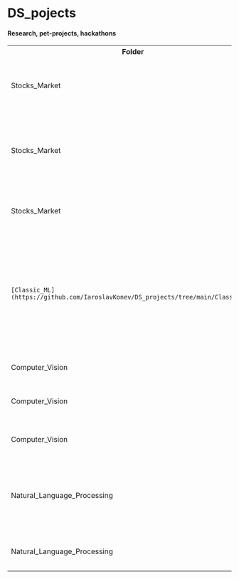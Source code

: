 # DS_pojects
#### Research, pet-projects, hackathons
<table>
  <tr>
      <th>Folder</th>
      <th>Name</th>
      <th>Description</th>
      <th>Libraries</th>
  </tr>
  <tr>
      <td>Stocks_Market</td>
      <td>Crypto_trading_hackathon</td>
      <td>9th Place on public. More than 2 000 000 USDT profit. Trading strategy with using ML-models which predict price.</td>
      <td>Pandas, Scikit_Learn, Matplotlib, Numpy</td>
  </tr>
  <tr>
      <td>Stocks_Market</td>
      <td>Reinforcement_Learning</td>
      <td>There is my first ReinforcementLearning-project. I built 2 different agents and environments. Environment with custom features gave +40%(!) profit.</td>
      <td>GYM, stable_baselines, TensorFlow, Pandas, Numpy, Matplotlib</td>
  </tr>
  <tr>
      <td>Stocks_Market</td>
      <td>Research</td>
      <td>Several research projects on the topic of financial markets and cryptocurrencies</td>
      <td>Pandas, Numpy, Matplotlib, Binance, XGB, TensorFlow, Keras, SciPy</td>
  </tr>
  <tr>
      <td><code>[Classic_ML](https://github.com/IaroslavKonev/DS_projects/tree/main/Classic_ML)</code></td>
      <td>Predicting customer churn of a telecom operator.</td>
      <td>Telecom operator Notbreakconnection.com wants to learn how to predict customer churn. If it turns out that the user is planning to leave, they will be offered promo codes and special terms. The operator's team collected personal data on some customers, information about their tariffs and contracts.</td>
      <td>Pandas, Sklearn, LightGBM, Matplotlib, Seaborn, Xgboost, Catboost, LightGBM, Numpy</td>
  </tr>
  <tr>
      <td>Computer_Vision</td>
      <td>Pong_Game</td>
      <td>There is small pet project. I coded CV_Game.</td>
      <td>OpenCV, CVzone, Numpy</td>
  </tr>
  <tr>
      <td>Computer_Vision</td>
      <td>Prediction_the_age_of_customers</td>
      <td>In this task I developed a neural network to predict the age of a person from the photo.</td>
      <td>TensorFlow, Keras, Numpy, Pandas, Matplotlib</td>
  </tr>
  <tr>
      <td>Computer_Vision</td>
      <td>Similarity_with_the_actor</td>
      <td>Pet-project. I packed in a docker service that detects a similar actor from the photo.</td>
      <td>Pandas, Numpy, Face_Recognition, Scikit_Learn, Matplotlib</td>
  </tr>
  <tr>
      <td>Natural_Language_Processing</td>
      <td>Classification_(Bert)</td>
      <td>The task is to train a model to find the appeals of bank customers consist of description of special type of fraud they faced from all of the customers' feedback.</td>
      <td>Pandas, Numpy, PyTorch, Transformers, Matplotlib</td>
  </tr>
  <tr>
      <td>Natural_Language_Processing</td>
      <td>Sentiment Analysis_(Classic_ML)</td>
      <td>The store needs a tool that will look for toxic comments and send them for moderation.</td>
      <td>Pandas, Numpy, NLTK, Scikit_Learn, Matplotlib</td>
  </tr>
      
</table>


